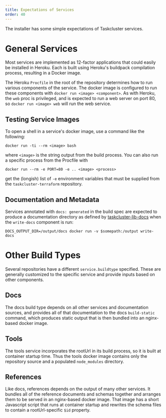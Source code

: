 ```yaml
---
title: Expectations of Services
order: 40
---
```


The installer has some simple expectations of Taskcluster services.

# General Services

Most services are implemented as 12-factor applications that could easily be installed in Heroku.
Each is built using Heroku's buildpack compilation process, resulting in a Docker image.

The Heroku `Procfile` in the root of the repository determines how to run various components of the service.
The docker image is configured to run these components with `docker run <image> <component>`.
As with Heroku, the `web` proc is privileged, and is expected to run a web server on port 80, so `docker run <image> web` will run the web service.

## Testing Service Images

To open a shell in a service's docker image, use a command like the following:

```shell
docker run -ti --rm <image> bash
```

where `<image>` is the string output from the build process.
You can also run a specific process from the Procfile with

```shell
docker run --rm -e PORT=80 -e .. <image> <process>
```

get the (longish) list of `-e` environment variables that must be supplied from the `taskcluster-terraform` repository.

## Documentation and Metadata

Services annotated with `docs: generated` in the build spec are expected to produce a documentation directory as defined by [taskcluster-lib-docs](https://github.com/taskcluster/taskcluster/tree/master/libraries/docs) when the `write-docs` component is run:

```
DOCS_OUTPUT_DIR=/output/docs docker run -v $somepath:/output write-docs
```

# Other Build Types

Several repositories have a different `service.buildtype` specified.
These are generally customized to the specific service and provide inputs based on other components.

## Docs

The docs build type depends on all other services and documentation sources, and provides all of that documentation to the docs `build-static` command, which produces static output that is then bundled into an nginx-based docker image.

## Tools

The tools service incorporates the rootUrl in its build process, so it is built at container startup time.
Thus the tools docker image contains only the repository source and a populated `node_modules` directory.

## References

Like docs, references depends on the output of many other services.
It bundles all of the reference documents and schemas together and arranges them to be served in an nginx-based docker image.
That image has a short Javascript script that runs at container startup and rewrites the schema files to contain a rootUrl-specific `$id` property.
